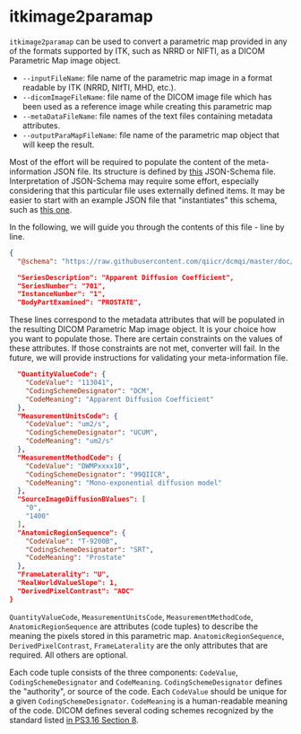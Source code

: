 # itkimage2paramap

`itkimage2paramap` can be used to convert a parametric map provided in any of the formats supported by ITK, such as NRRD or NIFTI, as a DICOM Parametric Map image object.

* `--inputFileName`: file name of the parametric map image in a format readable by ITK (NRRD, NIfTI, MHD, etc.).
* `--dicomImageFileName`: file name of the DICOM image file which has been used as a reference image while creating this parametric map
* `--metaDataFileName`: file names of the text files containing metadata attributes.
* `--outputParaMapFileName`: file name of the parametric map object that will keep the result.

Most of the effort will be required to populate the content of the meta-information JSON file. Its structure is defined by [this](https://github.com/QIICR/dcmqi/blob/master/doc/schemas/pm-schema.json) JSON-Schema file. Interpretation of JSON-Schema may require some effort, especially considering that this particular file uses externally defined items. It may be easier to start with an example JSON file that "instantiates" this schema, such as [this one](https://github.com/QIICR/dcmqi/blob/master/doc/examples/pm-example.json).

In the following, we will guide you through the contents of this file - line by line.

```JSON
{
  "@schema": "https://raw.githubusercontent.com/qiicr/dcmqi/master/doc/schemas/pm-schema.json#",
```

```JSON
  "SeriesDescription": "Apparent Diffusion Coefficient",
  "SeriesNumber": "701",
  "InstanceNumber": "1",
  "BodyPartExamined": "PROSTATE",
```

These lines correspond to the metadata attributes that will be populated in the resulting DICOM Parametric Map image object. It is your choice how you want to populate those. There are certain constraints on the values of these attributes. If those constraints are not met, converter will fail. In the future, we will provide instructions for validating your meta-information file.

```JSON
  "QuantityValueCode": {
    "CodeValue": "113041",
    "CodingSchemeDesignator": "DCM",
    "CodeMeaning": "Apparent Diffusion Coefficient"
  },
  "MeasurementUnitsCode": {
    "CodeValue": "um2/s",
    "CodingSchemeDesignator": "UCUM",
    "CodeMeaning": "um2/s"
  },
  "MeasurementMethodCode": {
    "CodeValue": "DWMPxxxx10",
    "CodingSchemeDesignator": "99QIICR",
    "CodeMeaning": "Mono-exponential diffusion model"
  },
  "SourceImageDiffusionBValues": [
    "0",
    "1400"
  ],
  "AnatomicRegionSequence": {
    "CodeValue": "T-9200B",
    "CodingSchemeDesignator": "SRT",
    "CodeMeaning": "Prostate"
  },
  "FrameLaterality": "U",
  "RealWorldValueSlope": 1,
  "DerivedPixelContrast": "ADC"
}
```

`QuantityValueCode`, `MeasurementUnitsCode`, `MeasurementMethodCode`, `AnatomicRegionSequence` are attributes (code tuples) to describe the meaning the pixels stored in this parametric map. `AnatomicRegionSequence`, `DerivedPixelContrast`, `FrameLaterality` are the only attributes that are required. All others are optional.

Each code tuple consists of the three components:  `CodeValue`, `CodingSchemeDesignator` and `CodeMeaning`. `CodingSchemeDesignator` defines the "authority", or source of the code. Each `CodeValue` should be unique for a given `CodingSchemeDesignator`. `CodeMeaning` is a human-readable meaning of the code. DICOM defines several coding schemes recognized by the standard listed [in PS3.16 Section 8](http://dicom.nema.org/medical/dicom/current/output/chtml/part16/chapter_8.html). 


